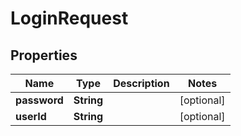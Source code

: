 # LoginRequest

## Properties
Name | Type | Description | Notes
------------ | ------------- | ------------- | -------------
**password** | **String** |  |  [optional]
**userId** | **String** |  |  [optional]
